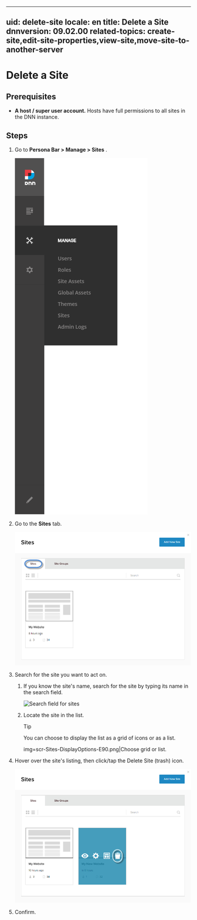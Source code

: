﻿---

uid: delete-site
locale: en
title: Delete a Site
dnnversion: 09.02.00
related-topics: create-site,edit-site-properties,view-site,move-site-to-another-server
---

# Delete a Site

## Prerequisites

*   **A host / super user account.** Hosts have full permissions to all sites in the DNN instance.

## Steps

1.  Go to **Persona Bar \> Manage \> Sites** .
    
    ![Persona Bar > Manage > Sites](/images/scr-pbar-host-Manage-E91-platform.png)
    
2.  Go to the **Sites** tab.
    
      
    
    ![](/images/scr-Sites-SitesTab-E90.png)
    
      
    
3.  Search for the site you want to act on.
    1.  If you know the site's name, search for the site by typing its name in the search field.
        
          
        
        ![Search field for sites](/images/scr-Sites-Search-E90.png)
        
          
        
    2.  Locate the site in the list.
        
        > [!Tip]
        > You can choose to display the list as a grid of icons or as a list.
        
        img=scr-Sites-DisplayOptions-E90.png|Choose grid or list.
        
4.  Hover over the site's listing, then click/tap the Delete Site (trash) icon.
    
      
    
    ![](/images/scr-Sites-Sites-SiteIcons-Delete-E90.png)
    
      
    
5.  Confirm.

